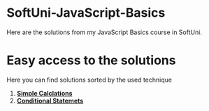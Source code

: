 # SoftUni-JavaScript-Basics
Here are the solutions from my JavaScript Basics course in SoftUni.
# Easy access to the solutions
Here you can find solutions sorted by the used technique

1. [**Simple Calclations**](https://github.com/StanchosCodes/SoftUni-JavaScript-Basics/tree/main/Simple%20Calculations)
2. [**Conditional Statemets**](https://github.com/StanchosCodes/SoftUni-JavaScript-Basics/tree/main/Conditional%20Statements)
